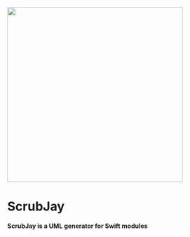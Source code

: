 <img src="https://raw.githubusercontent.com/sstadelman/scrubjay/images/scrubjay.png" width=400/>

# ScrubJay
**ScrubJay is a UML generator for Swift modules**
